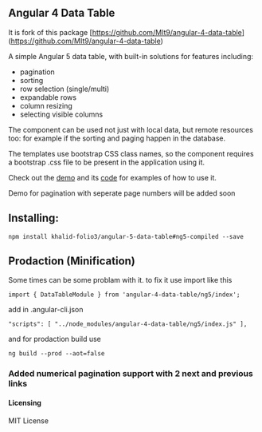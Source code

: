 ## Angular 4 Data Table

It is fork of this package [https://github.com/MIt9/angular-4-data-table] (https://github.com/MIt9/angular-4-data-table)

A simple Angular 5 data table, with built-in solutions for features including:

* pagination
* sorting
* row selection (single/multi)
* expandable rows
* column resizing
* selecting visible columns

The component can be used not just with local data, but remote resources too: for example if the sorting and paging happen in the database.

The templates use bootstrap CSS class names, so the component requires a bootstrap .css file to be present in the application using it.

Check out the [demo](https://ggmod.github.io/angular-2-data-table-demo) and its [code](https://github.com/MIt9/angular-4-data-table-demo) for examples of how to use it. 

Demo for pagination with seperate page numbers will be added soon

## Installing:
`npm install khalid-folio3/angular-5-data-table#ng5-compiled --save`

## Prodaction (Minification)
Some times can be some problam with it. to fix it
use import like this

`import { DataTableModule } from 'angular-4-data-table/ng5/index';`

add in .angular-cli.json

`"scripts": [
        "../node_modules/angular-4-data-table/ng5/index.js"
],`

and for prodaction build use

`ng build --prod --aot=false`

 ### Added numerical pagination support with 2 next and previous links 
  
#### Licensing
MIT License
